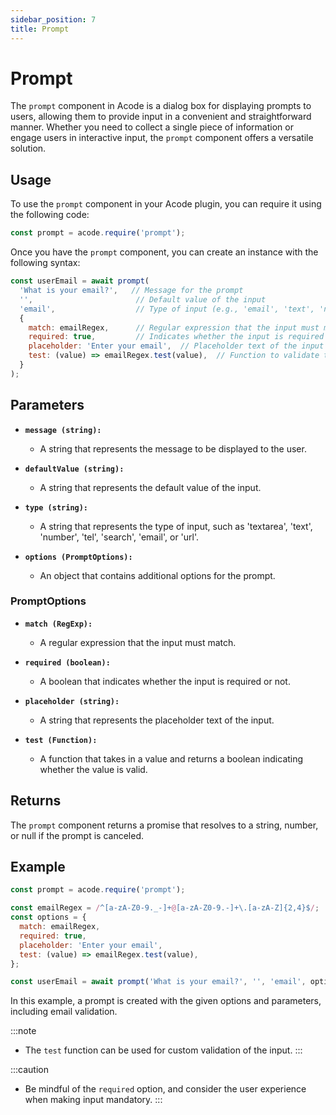 ```yaml
---
sidebar_position: 7
title: Prompt
---
```


# Prompt

The `prompt` component in Acode is a dialog box for displaying prompts to users, allowing them to provide input in a convenient and straightforward manner. Whether you need to collect a single piece of information or engage users in interactive input, the `prompt` component offers a versatile solution.

## Usage

To use the `prompt` component in your Acode plugin, you can require it using the following code:

```javascript
const prompt = acode.require('prompt');
```

Once you have the `prompt` component, you can create an instance with the following syntax:

```javascript
const userEmail = await prompt(
  'What is your email?',   // Message for the prompt
  '',                       // Default value of the input
  'email',                  // Type of input (e.g., 'email', 'text', 'number')
  {
    match: emailRegex,      // Regular expression that the input must match
    required: true,         // Indicates whether the input is required
    placeholder: 'Enter your email',  // Placeholder text of the input
    test: (value) => emailRegex.test(value),  // Function to validate the input
  }
);
```

## Parameters

- **`message (string):`**
  - A string that represents the message to be displayed to the user.

- **`defaultValue (string):`**
  - A string that represents the default value of the input.

- **`type (string):`**
  - A string that represents the type of input, such as 'textarea', 'text', 'number', 'tel', 'search', 'email', or 'url'.

- **`options (PromptOptions):`**
  - An object that contains additional options for the prompt.

### PromptOptions

- **`match (RegExp):`**
  - A regular expression that the input must match.

- **`required (boolean):`**
  - A boolean that indicates whether the input is required or not.

- **`placeholder (string):`**
  - A string that represents the placeholder text of the input.

- **`test (Function):`**
  - A function that takes in a value and returns a boolean indicating whether the value is valid.

## Returns

The `prompt` component returns a promise that resolves to a string, number, or null if the prompt is canceled.

## Example

```javascript
const prompt = acode.require('prompt');

const emailRegex = /^[a-zA-Z0-9._-]+@[a-zA-Z0-9.-]+\.[a-zA-Z]{2,4}$/;
const options = {
  match: emailRegex,
  required: true,
  placeholder: 'Enter your email',
  test: (value) => emailRegex.test(value),
};

const userEmail = await prompt('What is your email?', '', 'email', options);
```

In this example, a prompt is created with the given options and parameters, including email validation.

:::note
- The `test` function can be used for custom validation of the input.
:::

:::caution
- Be mindful of the `required` option, and consider the user experience when making input mandatory.
:::